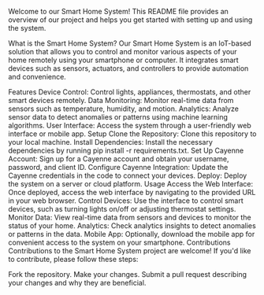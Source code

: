 Welcome to our Smart Home System! This README file provides an overview of our project and helps you get started with setting up and using the system.

What is the Smart Home System?
Our Smart Home System is an IoT-based solution that allows you to control and monitor various aspects of your home remotely using your smartphone or computer. It integrates smart devices such as sensors, actuators, and controllers to provide automation and convenience.

Features
Device Control: Control lights, appliances, thermostats, and other smart devices remotely.
Data Monitoring: Monitor real-time data from sensors such as temperature, humidity, and motion.
Analytics: Analyze sensor data to detect anomalies or patterns using machine learning algorithms.
User Interface: Access the system through a user-friendly web interface or mobile app.
Setup
Clone the Repository: Clone this repository to your local machine.
Install Dependencies: Install the necessary dependencies by running pip install -r requirements.txt.
Set Up Cayenne Account: Sign up for a Cayenne account and obtain your username, password, and client ID.
Configure Cayenne Integration: Update the Cayenne credentials in the code to connect your devices.
Deploy: Deploy the system on a server or cloud platform.
Usage
Access the Web Interface: Once deployed, access the web interface by navigating to the provided URL in your web browser.
Control Devices: Use the interface to control smart devices, such as turning lights on/off or adjusting thermostat settings.
Monitor Data: View real-time data from sensors and devices to monitor the status of your home.
Analytics: Check analytics insights to detect anomalies or patterns in the data.
Mobile App: Optionally, download the mobile app for convenient access to the system on your smartphone.
Contributions
Contributions to the Smart Home System project are welcome! If you'd like to contribute, please follow these steps:

Fork the repository.
Make your changes.
Submit a pull request describing your changes and why they are beneficial.
